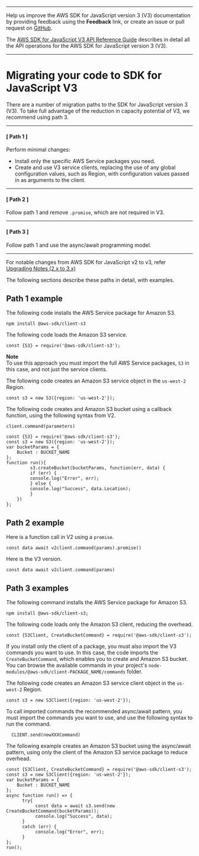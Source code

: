 --------

Help us improve the AWS SDK for JavaScript version 3 \(V3\) documentation by providing feedback using the **Feedback** link, or create an issue or pull request on [GitHub](https://github.com/awsdocs/aws-sdk-for-javascript-v3)\.

 The [AWS SDK for JavaScript V3 API Reference Guide](https://docs.aws.amazon.com/AWSJavaScriptSDK/v3/latest/index.html) describes in detail all the API operations for the AWS SDK for JavaScript version 3 \(V3\)\.

--------

# Migrating your code to SDK for JavaScript V3<a name="migrating-to-v3"></a>

There are a number of migration paths to the SDK for JavaScript version 3 \(V3\)\. To take full advantage of the reduction in capacity potential of V3, we recommend using path 3\.

------
#### [ Path 1 ]

Perform minimal changes:
+ Install only the specific AWS Service packages you need\.
+ Create and use V3 service clients, replacing the use of any global configuration values, such as Region, with configuration values passed in as arguments to the client\.

------
#### [ Path 2 ]

Follow path 1 and remove `.promise`, which are not required in V3\.

------
#### [ Path 3 ]

Follow path 1 and use the async/await programming model\.

------

For notable changes from AWS SDK for JavaScript v2 to v3, refer [Upgrading Notes (2.x to 3.x)](https://github.com/aws/aws-sdk-js-v3/blob/main/UPGRADING.md)

The following sections describe these paths in detail, with examples\.

## Path 1 example<a name="path1-examples"></a>

The following code installs the AWS Service package for Amazon S3\. 

```
npm install @aws-sdk/client-s3
```

The following code loads the Amazon S3 service\.

```
const {S3} = require('@aws-sdk/client-s3');
```

**Note**  
To use this approach you must import the full AWS Service packages, `S3` in this case, and not just the service clients\.

The following code creates an Amazon S3 service object in the `us-west-2` Region\.

```
const s3 = new S3({region: 'us-west-2'});
```

The following code creates and Amazon S3 bucket using a callback function, using the following syntax from V2\.

```
client.command(parameters)
```

```
const {S3} = require('@aws-sdk/client-s3');
const s3 = new S3({region: 'us-west-2'});
var bucketParams = {
    Bucket : BUCKET_NAME
};
function run(){
         s3.createBucket(bucketParams, function(err, data) {
         if (err) {
         console.log("Error", err);
         } else {
         console.log("Success", data.Location);
         }
    })
};
```

## Path 2 example<a name="path2-examples"></a>

Here is a function call in V2 using a `promise`\.

```
const data await v2client.command(params).promise()
```

Here is the V3 version\.

```
const data await v2client.command(params)
```

## Path 3 examples<a name="path3-examples"></a>

The following command installs the AWS Service package for Amazon S3\.

```
npm install @aws-sdk/client-s3; 
```

The following code loads only the Amazon S3 client, reducing the overhead\.

```
const {S3Client, CreateBucketCommand} = require('@aws-sdk/client-s3');
```

 If you install only the client of a package, you must also import the V3 commands you want to use\. In this case, the code imports the `CreateBucketCommand`, which enables you to create and Amazon S3 bucket\. You can browse the available commands in your project's `node-modules/@aws-sdk/client-PACKAGE_NAME/commands` folder\. 

The following code creates an Amazon S3 service client object in the `us-west-2` Region\. 

```
const s3 = new S3Client({region: 'us-west-2'});
```

To call imported commands the recommended async/await pattern, you must import the commands you want to use, and use the following syntax to run the command\.

```
  CLIENT.send(newXXXCommand)
```

The following example creates an Amazon S3 bucket using the async/await pattern, using only the client of the Amazon S3 service package to reduce overhead\.

```
const {S3Client, CreateBucketCommand} = require('@aws-sdk/client-s3');
const s3 = new S3Client({region: 'us-west-2'});
var bucketParams = {
    Bucket : BUCKET_NAME
};
async function run() => {
      try{
           const data = await s3.send(new CreateBucketCommand(bucketParams));
           console.log("Success", data);
      } 
      catch (err) {
           console.log("Error", err);
      }
};
run();
```
